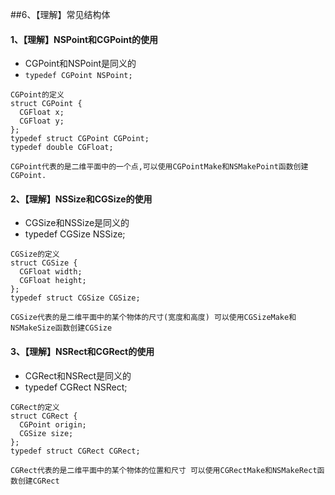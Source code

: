 ##6、【理解】常见结构体
#### 1、【理解】NSPoint和CGPoint的使用
 * CGPoint和NSPoint是同义的
 * `typedef CGPoint NSPoint;`
```objc
CGPoint的定义
struct CGPoint {
  CGFloat x;
  CGFloat y;
};
typedef struct CGPoint CGPoint;
typedef double CGFloat;
```
`CGPoint代表的是二维平面中的一个点,可以使用CGPointMake和NSMakePoint函数创建CGPoint.`
#### 2、【理解】NSSize和CGSize的使用
 * CGSize和NSSize是同义的
 * typedef CGSize NSSize;
```objc
CGSize的定义
struct CGSize {
  CGFloat width;
  CGFloat height;
};
typedef struct CGSize CGSize;
```
`CGSize代表的是二维平面中的某个物体的尺寸(宽度和高度)
可以使用CGSizeMake和NSMakeSize函数创建CGSize`

#### 3、【理解】NSRect和CGRect的使用
 * CGRect和NSRect是同义的
 * typedef CGRect NSRect;
```objc
CGRect的定义
struct CGRect {
  CGPoint origin;
  CGSize size;
};
typedef struct CGRect CGRect;
```
`CGRect代表的是二维平面中的某个物体的位置和尺寸
可以使用CGRectMake和NSMakeRect函数创建CGRect`

